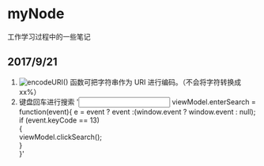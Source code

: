 # myNode
工作学习过程中的一些笔记

## 2017/9/21
1. ![encodeURI()](http://www.w3school.com.cn/jsref/jsref_encodeuri.asp) 函数可把字符串作为 URI 进行编码。（不会将字符转换成xx%）
2. 键盘回车进行搜索
   '<input type="text" onkeydown="viewModel.enterSearch(event)">
    viewModel.enterSearch = function(event){
    	e = event ? event :(window.event ? window.event : null);  
	    if (event.keyCode == 13)  
	    {  
	    	viewModel.clickSearch();  
	    }  
     }'
